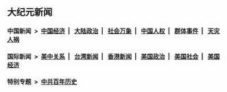 ## 大纪元新闻

#### 中国新闻 &nbsp;>&nbsp; [中国经济](indexes/ncid283/README.md?08210045) &nbsp;| &nbsp; [大陆政治](indexes/ncid277/README.md?08210045) &nbsp;| &nbsp; [社会万象](indexes/ncid282/README.md?08210045) &nbsp;| &nbsp; [中国人权](indexes/ncid278/README.md?08210045) &nbsp;| &nbsp; [群体事件](indexes/ncid279/README.md?08210045) &nbsp;| &nbsp; [天灾人祸](indexes/ncid280/README.md?08210045)

#### 国际新闻 &nbsp;>&nbsp; [美中关系](indexes/nf1412576/README.md?08210045) &nbsp;| &nbsp; [台湾新闻](indexes/ncid1349361/README.md?08210045) &nbsp;| &nbsp; [香港新闻](indexes/ncid1349362/README.md?08210045) &nbsp;| &nbsp; [美国政治](indexes/ncid1078159/README.md?08210045) &nbsp;| &nbsp; [美国社会](indexes/ncid1078160/README.md?08210045) &nbsp;| &nbsp; [美国经济](indexes/ncid1078158/README.md?08210045)

#### 特别专题 &nbsp;>&nbsp; [中共百年历史](https://github.com/epoch-news/epoch-special/blob/master/README.md?08210045)  
